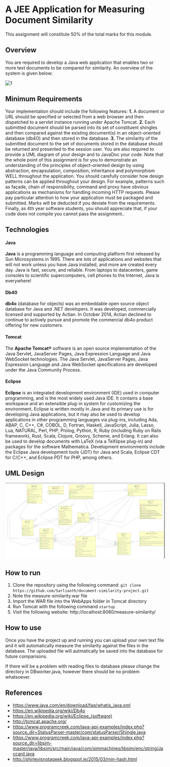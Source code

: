 # A JEE Application for Measuring Document Similarity

This assignment will constitute 50% of the total marks for this module.

## Overview
You are required to develop a Java web application that enables two or more text documents to
be compared for similarity. An overview of the system is given below:

![1](https://user-images.githubusercontent.com/10263556/34650667-c82ce04a-f3bc-11e7-91d7-1e0b969c3d9e.jpg)

## Minimum Requirements
Your implementation should include the following features:
**1.** A document or URL should be specified or selected from a web browser and then dispatched to a servlet instance running under Apache Tomcat.
**2.** Each submitted document should be parsed into its set of constituent shingles and then compared against the existing document(s) in an object-oriented database (db4O) and then stored in the database.
**3.** The similarity of the submitted document to the set of documents stored in the database should be returned and presented to the session user. You are also required to provide a UML diagram of your design and to JavaDoc your code. Note that the whole point of this assignment is for you to demonstrate an understanding of the principles of object-oriented design by using abstraction, encapsulation, composition, inheritance and polymorphism WELL throughout the application. You should carefully consider how design patterns can be applied throughout your design. For example, patterns such as façade, chain of responsibility, command and proxy have obvious applications as mechanisms for handling incoming HTTP requests. Please pay particular attention to how your application must be packaged and submitted. Marks will be deducted if you deviate from the requirements. Finally, as 4th year software students, you should appreciate that, if your code does not compile you cannot pass the assignment..

## Technologies
#### Java
**Java** is a programming language and computing platform first released by Sun Microsystems in 1995. There are lots of applications and websites that will not work unless you have Java installed, and more are created every day. Java is fast, secure, and reliable. From laptops to datacenters, game consoles to scientific supercomputers, cell phones to the Internet, Java is everywhere!

#### Db40
**db4o** (database for objects) was an embeddable open source object database for Java and .NET developers. It was developed, commercially licensed and supported by Actian. In October 2014, Actian declined to continue to actively pursue and promote the commercial db4o product offering for new customers.

#### Tomcat
The **Apache Tomcat®** software is an open source implementation of the Java Servlet, JavaServer Pages, Java Expression Language and Java WebSocket technologies. The Java Servlet, JavaServer Pages, Java Expression Language and Java WebSocket specifications are developed under the Java Community Process.

#### Eclipse
**Eclipse** is an integrated development environment (IDE) used in computer programming, and is the most widely used Java IDE. It contains a base workspace and an extensible plug-in system for customizing the environment. Eclipse is written mostly in Java and its primary use is for developing Java applications, but it may also be used to develop applications in other programming languages via plug-ins, including Ada, ABAP, C, C++, C#, COBOL, D, Fortran, Haskell, JavaScript, Julia, Lasso, Lua, NATURAL, Perl, PHP, Prolog, Python, R, Ruby (including Ruby on Rails framework), Rust, Scala, Clojure, Groovy, Scheme, and Erlang. It can also be used to develop documents with LaTeX (via a TeXlipse plug-in) and packages for the software Mathematica. Development environments include the Eclipse Java development tools (JDT) for Java and Scala, Eclipse CDT for C/C++, and Eclipse PDT for PHP, among others.

## UML Design
![UML](https://github.com/Sarlianth/document-similarity-project/blob/master/UML.jpg)

## How to run
1. Clone the repository using the following command: `git clone https://github.com/Sarlianth/document-similarity-project.git`
2. Note the measure-similarity.war file
3. Import the WAR file into the WebApps folder in Tomcat directory
4. Run Tomcat with the following command `startup`
5. Visit the following website: http://localhost:8080/measure-similarity/

## How to use
Once you have the project up and running you can upload your own text file and it will automatically measure the similarity against the files in the database. The uploaded file will autmatically be saved into the database for future comparisons.

If there will be a problem with reading files to database please change the directory in DBworker.java, however there should be no problem whatsoever.

## References
* https://www.java.com/en/download/faq/whatis_java.xml
* https://en.wikipedia.org/wiki/Db4o
* https://en.wikipedia.org/wiki/Eclipse_(software)
* http://tomcat.apache.org/
* https://www.programcreek.com/java-api-examples/index.php?source_dir=StatusParser-master/com/statusParser/Shingle.java
* https://www.programcreek.com/java-api-examples/index.php?source_dir=libsim-master/java/libsim/src/main/java/com/simmachines/libsim/enc/string/Jaccard.java
* http://shirleyisnotageek.blogspot.ie/2015/03/min-hash.html
